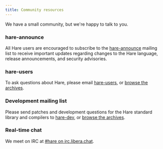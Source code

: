 ```yaml
---
title: Community resources
---
```


We have a small community, but we're happy to talk to you.

### hare-announce

All Hare users are encouraged to subscribe to the [hare-announce] mailing list
to receive important updates regarding changes to the Hare language, release
announcements, and security advisories.

[hare-announce]: https://lists.sr.ht/~sircmpwn/hare-announce

### hare-users

To ask questions about Hare, please email [hare-users], or [browse the
archives][hare-users-archive].

[hare-users]: mailto:~sircmpwn/hare-users@lists.sr.ht
[hare-users-archive]: https://lists.sr.ht/~sircmpwn/hare-users

### Development mailing list

Please send patches and development questions for the Hare standard library and
compilers to [hare-dev], or [browse the archives][hare-dev-archive].

[hare-dev]: mailto:~sircmpwn/hare-dev@lists.sr.ht
[hare-dev-archive]: https://lists.sr.ht/~sircmpwn/hare-dev

### Real-time chat

We meet on IRC at [#hare on irc.libera.chat][#hare].

[#hare]: irc://irc.libera.chat/#hare
